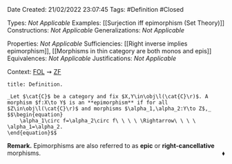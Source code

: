 <br />
<br />

Date Created: 21/02/2022 23:07:45
Tags: #Definition #Closed 

Types: _Not Applicable_
Examples: [[Surjection iff epimorphism (Set Theory)]]
Constructions: _Not Applicable_
Generalizations: _Not Applicable_

Properties: _Not Applicable_
Sufficiencies: [[Right inverse implies epimorphism]], [[Morphisms in thin category are both monos and epis]]
Equivalences: _Not Applicable_
Justifications: _Not Applicable_

Context: [$\textrm{FOL}$](obsidian://open?file=First%20Order%20Logic)$\,\,\rightsquigarrow\,\,$[$\textrm{ZF}$](obsidian://open?file=Zermelo-Fraenkel%20Set%20Theory)

``` ad-Definition
title: Definition.

_Let $\cat{C}$ be a category and fix $X,Y\in\obj\l(\cat{C}\r)$. A morphism $f:X\to Y$ is an **epimorphism** if for all $Z\in\obj\l(\cat{C}\r)$ and morphisms $\alpha_1,\alpha_2:Y\to Z$,_
$$\begin{equation}
    \alpha_1\circ f=\alpha_2\circ f\ \ \ \ \Rightarrow\ \ \ \ \alpha_1=\alpha_2.
\end{equation}$$

```

**Remark.** Epimorphisms are also referred to as **epic** or **right-cancellative** morphisms.<span style="float:right;">$\blacklozenge$</span>
